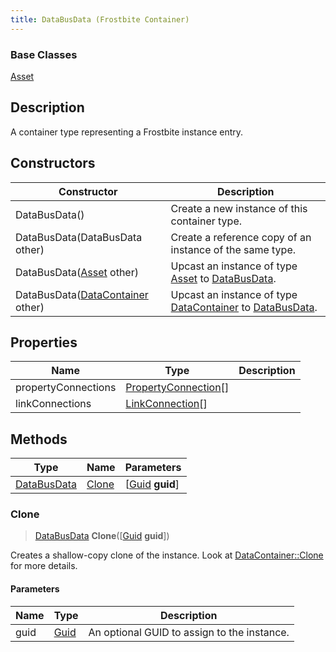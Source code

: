 ```yaml
---
title: DataBusData (Frostbite Container)
---
```

### Base Classes

[Asset](Asset)

## Description

A container type representing a Frostbite instance entry.

## Constructors

| Constructor                                                            | Description                                                                                                   |
| ---------------------------------------------------------------------- | ------------------------------------------------------------------------------------------------------------- |
| DataBusData()                                                          | Create a new instance of this container type.                                                                 |
| DataBusData(DataBusData other)                                         | Create a reference copy of an instance of the same type.                                                      |
| DataBusData([Asset](Asset) other)                                      | Upcast an instance of type [Asset](Asset) to [DataBusData](DataBusData).                                      |
| DataBusData([DataContainer](/vext/ref/cls/shr/datacontainer) other) | Upcast an instance of type [DataContainer](/vext/ref/cls/shr/datacontainer) to [DataBusData](DataBusData). |

## Properties

| Name                | Type                                         | Description |
| ------------------- | -------------------------------------------- | ----------- |
| propertyConnections | [PropertyConnection](PropertyConnection)\[\] |             |
| linkConnections     | [LinkConnection](LinkConnection)\[\]         |             |

## Methods

| Type                       | Name            | Parameters                                     |
| -------------------------- | --------------- | ---------------------------------------------- |
| [DataBusData](DataBusData) | [Clone](#clone) | \[[Guid](/vext/ref/cls/shr/guid) **guid**\] |

### Clone

> [DataBusData](DataBusData) **Clone**(\[[Guid](/vext/ref/cls/shr/guid) **guid**\])

Creates a shallow-copy clone of the instance. Look at [DataContainer::Clone](/vext/ref/cls/shr/datacontainer#clone) for more details.

#### Parameters

| Name | Type         | Description                                 |
| ---- | ------------ | ------------------------------------------- |
| guid | [Guid](Guid) | An optional GUID to assign to the instance. |
